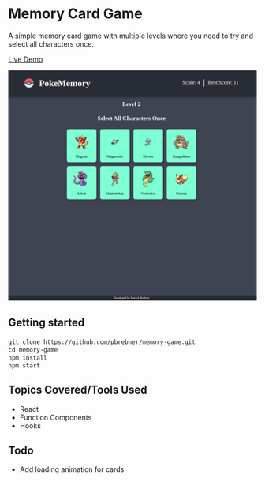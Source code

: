 # Memory Card Game

A simple memory card game with multiple levels where you need to try and select all characters once.

[Live Demo](https://pbrebner.github.io/memory-card/)

![My-Image](UI.png)

## Getting started

```
git clone https://github.com/pbrebner/memory-game.git
cd memory-game
npm install
npm start
```

## Topics Covered/Tools Used

-   React
-   Function Components
-   Hooks

## Todo
 - Add loading animation for cards
